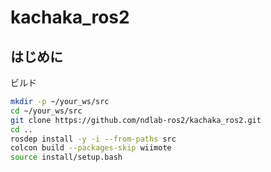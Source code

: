 # kachaka_ros2

## はじめに

ビルド
```bash
mkdir -p ~/your_ws/src
cd ~/your_ws/src
git clone https://github.com/ndlab-ros2/kachaka_ros2.git
cd ..
rosdep install -y -i --from-paths src
colcon build --packages-skip wiimote
source install/setup.bash
```
